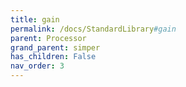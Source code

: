 ```yaml
---
title: gain
permalink: /docs/StandardLibrary#gain
parent: Processor
grand_parent: simper
has_children: False
nav_order: 3
---
```

